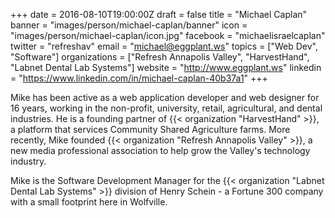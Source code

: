 +++
date = 2016-08-10T19:00:00Z
draft = false
title = "Michael Caplan"
banner = "images/person/michael-caplan/banner"
icon = "images/person/michael-caplan/icon.jpg"
facebook = "michaelisraelcaplan"
twitter = "refreshav"
email = "michael@eggplant.ws"
topics = ["Web Dev", "Software"]
organizations = ["Refresh Annapolis Valley", "HarvestHand", "Labnet Dental Lab Systems"]
website = "http://www.eggplant.ws"
linkedin = "https://www.linkedin.com/in/michael-caplan-40b37a1"
+++

Mike has been active as a web application developer and web designer for 16 years, working in the non-profit, university, retail, agricultural, and dental industries. He is a founding partner of {{< organization "HarvestHand" >}}, a platform that services Community Shared Agriculture farms. More recently, Mike founded {{< organization "Refresh Annapolis Valley" >}}, a new media professional association to help grow the Valley's technology industry.

Mike is the Software Development Manager for the {{< organization "Labnet Dental Lab Systems" >}} division of Henry Schein - a Fortune 300 company with a small footprint here in Wolfville.
